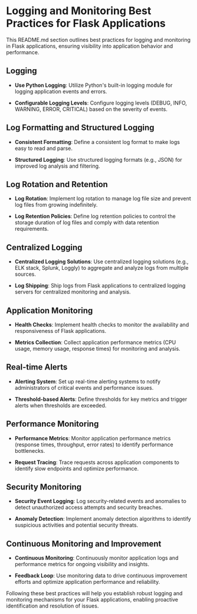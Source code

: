 # Logging and Monitoring Best Practices for Flask Applications

This README.md section outlines best practices for logging and monitoring in Flask applications, ensuring visibility into application behavior and performance.

## Logging

- **Use Python Logging**: Utilize Python's built-in logging module for logging application events and errors.
  
- **Configurable Logging Levels**: Configure logging levels (DEBUG, INFO, WARNING, ERROR, CRITICAL) based on the severity of events.

## Log Formatting and Structured Logging

- **Consistent Formatting**: Define a consistent log format to make logs easy to read and parse.
  
- **Structured Logging**: Use structured logging formats (e.g., JSON) for improved log analysis and filtering.

## Log Rotation and Retention

- **Log Rotation**: Implement log rotation to manage log file size and prevent log files from growing indefinitely.
  
- **Log Retention Policies**: Define log retention policies to control the storage duration of log files and comply with data retention requirements.

## Centralized Logging

- **Centralized Logging Solutions**: Use centralized logging solutions (e.g., ELK stack, Splunk, Loggly) to aggregate and analyze logs from multiple sources.
  
- **Log Shipping**: Ship logs from Flask applications to centralized logging servers for centralized monitoring and analysis.

## Application Monitoring

- **Health Checks**: Implement health checks to monitor the availability and responsiveness of Flask applications.
  
- **Metrics Collection**: Collect application performance metrics (CPU usage, memory usage, response times) for monitoring and analysis.

## Real-time Alerts

- **Alerting System**: Set up real-time alerting systems to notify administrators of critical events and performance issues.
  
- **Threshold-based Alerts**: Define thresholds for key metrics and trigger alerts when thresholds are exceeded.

## Performance Monitoring

- **Performance Metrics**: Monitor application performance metrics (response times, throughput, error rates) to identify performance bottlenecks.
  
- **Request Tracing**: Trace requests across application components to identify slow endpoints and optimize performance.

## Security Monitoring

- **Security Event Logging**: Log security-related events and anomalies to detect unauthorized access attempts and security breaches.
  
- **Anomaly Detection**: Implement anomaly detection algorithms to identify suspicious activities and potential security threats.

## Continuous Monitoring and Improvement

- **Continuous Monitoring**: Continuously monitor application logs and performance metrics for ongoing visibility and insights.
  
- **Feedback Loop**: Use monitoring data to drive continuous improvement efforts and optimize application performance and reliability.

Following these best practices will help you establish robust logging and monitoring mechanisms for your Flask applications, enabling proactive identification and resolution of issues.
